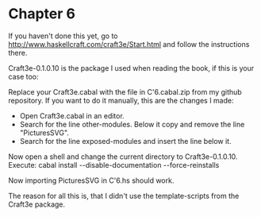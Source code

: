 Chapter 6
=========


If you haven't done this yet, go to http://www.haskellcraft.com/craft3e/Start.html
and follow the instructions there.

Craft3e-0.1.0.10 is the package I used when reading the book, if this is your case too:

Replace your Craft3e.cabal with the file in C'6.cabal.zip from my github repository.
If you want to do it manually, this are the changes I made:

  - Open Craft3e.cabal in an editor.
  - Search for the line other-modules. Below it copy and remove the line "PicturesSVG".
  - Search for the line exposed-modules and insert the line below it.

Now open a shell and change the current directory to Craft3e-0.1.0.10.
Execute: cabal install --disable-documentation --force-reinstalls

Now importing PicturesSVG in C'6.hs should work.

The reason for all this is, that I didn't use the template-scripts from the Craft3e package.




